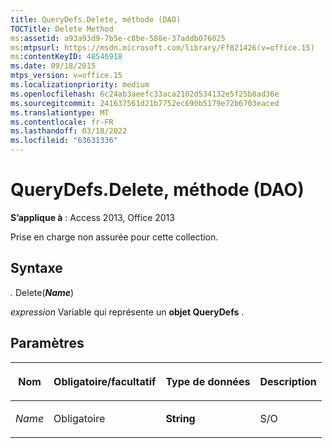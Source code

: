```yaml
---
title: QueryDefs.Delete, méthode (DAO)
TOCTitle: Delete Method
ms:assetid: a93a93d9-7b5e-c8be-588e-37addb076025
ms:mtpsurl: https://msdn.microsoft.com/library/Ff821426(v=office.15)
ms:contentKeyID: 48546918
ms.date: 09/18/2015
mtps_version: v=office.15
ms.localizationpriority: medium
ms.openlocfilehash: 6c24ab3aeefc33aca2102d534132e5f25b8ad36e
ms.sourcegitcommit: 241637561d21b7752ec690b5179e72b6703eaced
ms.translationtype: MT
ms.contentlocale: fr-FR
ms.lasthandoff: 03/18/2022
ms.locfileid: "63631336"
---
```

# <a name="querydefsdelete-method-dao"></a>QueryDefs.Delete, méthode (DAO)

**S’applique à** : Access 2013, Office 2013

Prise en charge non assurée pour cette collection.

## <a name="syntax"></a>Syntaxe

*.* Delete(***Name***)

*expression* Variable qui représente un **objet QueryDefs** .

## <a name="parameters"></a>Paramètres

<table>
<colgroup>
<col />
<col />
<col />
<col />
</colgroup>
<thead>
<tr class="header">
<th><p>Nom</p></th>
<th><p>Obligatoire/facultatif</p></th>
<th><p>Type de données</p></th>
<th><p>Description</p></th>
</tr>
</thead>
<tbody>
<tr class="odd">
<td><p><em>Name</em></p></td>
<td><p>Obligatoire</p></td>
<td><p><strong>String</strong></p></td>
<td><p>S/O</p></td>
</tr>
</tbody>
</table>

